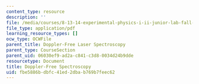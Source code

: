```yaml
---
content_type: resource
description: ''
file: /media/courses/8-13-14-experimental-physics-i-ii-junior-lab-fall-2016-spring-2017/fbe5886bdbfc41ed2dbab769b7feec62_MIT8_13-14F16-S17exp48.pdf
file_type: application/pdf
learning_resource_types: []
ocw_type: OCWFile
parent_title: Doppler-Free Laser Spectroscopy
parent_type: CourseSection
parent_uid: 06030ef9-ad2a-c841-c3d8-0034d24b9dde
resourcetype: Document
title: Doppler-Free Spectroscopy
uid: fbe5886b-dbfc-41ed-2dba-b769b7feec62
---
```

